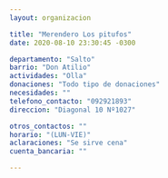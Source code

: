 ```yaml
---
layout: organizacion

title: "Merendero Los pitufos"
date: 2020-08-10 23:30:45 -0300

departamento: "Salto"
barrio: "Don Atilio"
actividades: "Olla"
donaciones: "Todo tipo de donaciones"
necesidades: ""
telefono_contacto: "092921893"
direccion: "Diagonal 10 Nº1027"

otros_contactos: ""
horario: "(LUN-VIE)"
aclaraciones: "Se sirve cena"
cuenta_bancaria: ""

---
```

